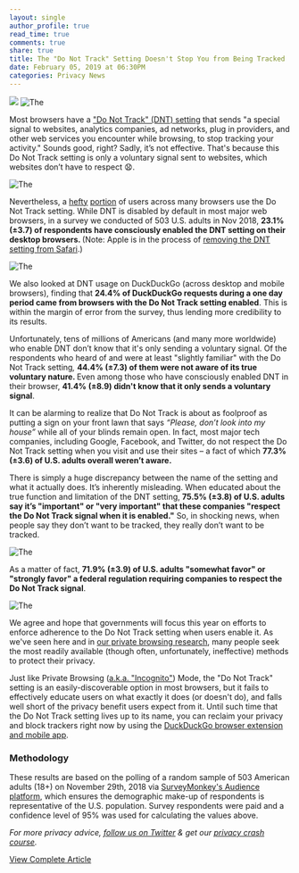 ```yaml
---
layout: single
author_profile: true
read_time: true
comments: true
share: true
title: The "Do Not Track" Setting Doesn't Stop You from Being Tracked
date: February 05, 2019 at 06:30PM
categories: Privacy News
---
```

<img class="align-center" src="%20https://spreadprivacy.com/content/images/2019/01/DuckDuckGo-DNT-Blog-Post-2.png">
<img src="https://spreadprivacy.com/content/images/2019/01/DuckDuckGo-DNT-Blog-Post-2.png" alt="The "Do Not Track" Setting Doesn't Stop You from Being Tracked"><p>Most browsers have a <a href="https://allaboutdnt.com/">"Do Not Track" (DNT) setting</a> that sends "a special signal to websites, analytics companies, ad networks, plug in providers, and other web services you encounter while browsing, to stop tracking your activity." Sounds good, right? Sadly, it’s not effective. That's because this Do Not Track setting is only a voluntary signal sent to websites, which websites don’t have to respect 😧.</p><p><img src="https://spreadprivacy.com/content/images/2019/01/DNT-in-Browser.jpg" alt="The "Do Not Track" Setting Doesn't Stop You from Being Tracked"></p>
<p>Nevertheless, a <a href="https://gizmodo.com/do-not-track-the-privacy-tool-used-by-millions-of-peop-1828868324">hefty</a> <a href="https://martechtoday.com/survey-chasm-exists-between-brands-and-consumers-on-data-privacy-213646">portion</a> of users across many browsers use the Do Not Track setting. While DNT is disabled by default in most major web browsers, in a survey we conducted of 503 U.S. adults in Nov 2018, <strong>23.1% (±3.7) of respondents have consciously enabled the DNT setting on their desktop browsers. </strong>(Note: Apple is in the process of <a href="https://developer.apple.com/documentation/safari_release_notes/safari_12_1_release_notes">removing the DNT setting from Safari</a>.)</p><p><img src="https://spreadprivacy.com/content/images/2019/01/Do-Not-Track-Browser-Setting-2.jpg" alt="The "Do Not Track" Setting Doesn't Stop You from Being Tracked"></p>
<p>We also looked at DNT usage on DuckDuckGo (across desktop and mobile browsers), finding that <strong>24.4% of DuckDuckGo requests during a one day period came from browsers with the Do Not Track setting enabled</strong>. This is within the margin of error from the survey, thus lending more credibility to its results.</p><p>Unfortunately, tens of millions of Americans (and many more worldwide) who enable DNT don’t know that it's only sending a voluntary signal. Of the respondents who heard of and were at least "slightly familiar" with the Do Not Track setting<em>, </em><strong>44.4% (±7.3) of them were not aware of its true voluntary nature. </strong>Even among those who have consciously enabled DNT in their browser, <strong>41.4% (±8.9) didn't know that it only sends a voluntary signal</strong>.</p><p>It can be alarming to realize that Do Not Track is about as foolproof as putting a sign on your front lawn that says <em>“Please, don’t look into my house”</em> while all of your blinds remain open. In fact, most major tech companies, including Google, Facebook, and Twitter, do not respect the Do Not Track setting when you visit and use their sites – a fact of which <strong>77.3% (±3.6) of U.S. adults overall weren’t aware.</strong></p><p>There is simply a huge discrepancy between the name of the setting and what it actually does. It’s inherently misleading. When educated about the true function and limitation of the DNT setting, <strong>75.5% (±3.8) of U.S. adults say it’s "important" or "very important" that these companies "respect the Do Not Track signal when it is enabled."</strong> So, in shocking news, when people say they don’t want to be tracked, they really don’t want to be tracked.</p><p><img src="https://spreadprivacy.com/content/images/2019/01/Respecting-DNT-Signal-1.jpg" alt="The "Do Not Track" Setting Doesn't Stop You from Being Tracked"></p>
<p>As a matter of fact, <strong>71.9% (±3.9) of U.S. adults "somewhat favor" or "strongly favor" a federal regulation requiring companies to respect the Do Not Track signal</strong>. </p><p><img src="https://spreadprivacy.com/content/images/2019/01/Federal-Regulation-1.jpg" alt="The "Do Not Track" Setting Doesn't Stop You from Being Tracked"></p>
<p>We agree and hope that governments will focus this year on efforts to enforce adherence to the Do Not Track setting when users enable it. As we've seen here and in <a href="https://spreadprivacy.com/is-private-browsing-really-private/">our private browsing research</a>, many people seek the most readily available (though often, unfortunately, ineffective) methods to protect their privacy. </p><p>Just like Private Browsing<a> </a>(<a href="https://spreadprivacy.com/tracking-in-incognito/">a.k.a. "Incognito"</a>) Mode, the "Do Not Track" setting is an easily-discoverable option in most browsers, but it fails to effectively educate users on what exactly it does (or doesn't do), and falls well short of the privacy benefit users expect from it. Until such time that the Do Not Track setting lives up to its name, you can reclaim your privacy and block trackers right now by using the <a href="https://duckduckgo.com/app">DuckDuckGo browser extension and mobile app</a>.</p><h3 id="methodology">Methodology</h3>
<p>These results are based on the polling of a random sample of 503 American adults (18+) on November 29th, 2018 via <a href="https://www.surveymonkey.com/mp/audience/">SurveyMonkey's Audience platform</a>, which ensures the demographic make-up of respondents is representative of the U.S. population. Survey respondents were paid and a confidence level of 95% was used for calculating the values above.</p>
<p><em>For more privacy advice,  <a href="https://twitter.com/duckduckgo">follow us on Twitter</a> &amp; get our <a href="https://duckduckgo.com/newsletter">privacy crash course</a>.</em></p>

<a class="btn btn--info" href="https://spreadprivacy.com/do-not-track/">View Complete Article</a>
